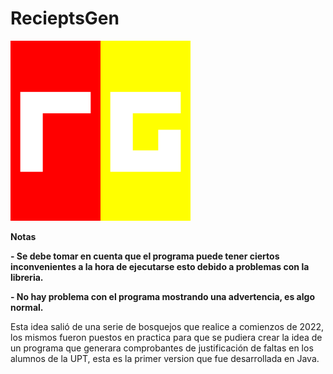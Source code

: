 # RecieptsGen

![Logo](https://github.com/EViasValdez/2722-Estancia-II-RecieptsGen/blob/main/RecieptsGen/src/imagenes/logonuevo288.png)

<!----Notas---->
**Notas**

**- Se debe tomar en cuenta que el programa puede tener ciertos inconvenientes a la hora de ejecutarse esto debido a problemas con la libreria.**

**- No hay problema con el programa mostrando una advertencia, es algo normal.**
<!----Separador de las notas---->

<!----Detalles---->
Esta idea salió de una serie de bosquejos que realice a comienzos de 2022, los mismos fueron puestos en practica para que se pudiera crear la idea de un programa que generara comprobantes de justificación de faltas en los alumnos de la UPT, esta es la primer version que fue desarrollada en Java.
<!----Separador de los detalles---->